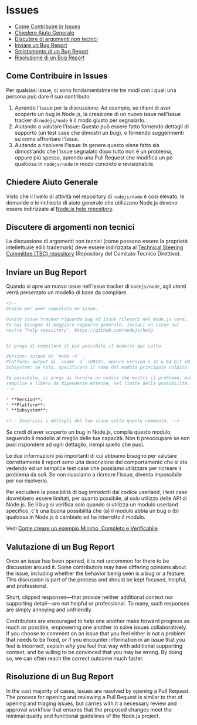 # Issues

* [Come Contribuire in Issues](#how-to-contribute-in-issues)
* [Chiedere Aiuto Generale](#asking-for-general-help)
* [Discutere di argomenti non tecnici](#discussing-non-technical-topics)
* [Inviare un Bug Report](#submitting-a-bug-report)
* [Smistamento di un Bug Report](#triaging-a-bug-report)
* [Risoluzione di un Bug Report](#resolving-a-bug-report)

## Come Contribuire in Issues

Per qualsiasi issue, ci sono fondamentalmente tre modi con i quali una persona può dare il suo contributo:

1. Aprendo l'issue per la discussione: Ad esempio, se ritieni di aver scoperto un bug in Node.js, la creazione di un nuovo issue nell'issue tracker di `nodejs/node` è il modo giusto per segnalarlo.
2. Aiutando a valutare l'issue: Questo può essere fatto fornendo dettagli di supporto (un test case che dimostri un bug), o fornendo suggerimenti su come affrontare l'issue.
3. Aiutando a risolvere l'issue: In genere questo viene fatto sia dimostrando che l'issue segnalato dopo tutto non è un problema, oppure più spesso, aprendo una Pull Request che modifica un pò qualcosa in `nodejs/node` in modo concreto e revisionabile.

## Chiedere Aiuto Generale

Visto che il livello di attività nel repository di `nodejs/node` è così elevato, le domande o le richieste di aiuto generale che utilizzano Node.js devono essere indirizzate al [Node.js help repository](https://github.com/nodejs/help/issues).

## Discutere di argomenti non tecnici

La discussione di argomenti non tecnici (come possono essere la proprietà intellettuale ed il trademark) deve essere indirizzata al [Technical Steering Committee (TSC) repository](https://github.com/nodejs/TSC/issues) (Repository del Comitato Tecnico Direttivo).

## Inviare un Bug Report

Quando si apre un nuovo issue nell'issue tracker di `nodejs/node`, agli utenti verrà presentato un modello di base da compilare.

```markdown
<!--
Grazie per aver segnalato un issue.

Questo issue tracker riguarda bug ed issue rilevati nel Node.js core.
Se hai bisogno di maggiore supporto generale, inviaci un issue sul 
nostro "help repository". https://github.com/nodejs/help


Si prega di compilare il più possibile il modello qui sotto.

Version: output di `node -v`
Platform: output di `uname -a` (UNIX), oppure version e 32 o 64-bit (Windows)
Subsystem: se noto, specificare il nome del modulo principale colpito

Se possibile, si prega di fornire un codice che mostri il problema, mantenendolo 
semplice e libero da dipendenze esterne, nel limite della possibilità.
-->

* **Version**:
* **Platform**:
* **Subsystem**:

<!-- Inserisci i dettagli del tuo issue sotto questo commento. -->
```

Se credi di aver scoperto un bug in Node.js, compila questo modulo, seguendo il modello al meglio delle tue capacità. Non ti preoccupare se non puoi rispondere ad ogni dettaglio, riempi quello che puoi.

Le due informazioni più importanti di cui abbiamo bisogno per valutare correttamente il report sono una descrizione del comportamento che si sta vedendo ed un semplice test case che possiamo utilizzare per ricreare il problema da soli. Se non riusciamo a ricreare l'issue, diventa impossibile per noi risolverlo.

Per escludere la possibilità di bug introdotti dal codice userland, i test case dovrebbero essere limitati, per quanto possibile, al *solo* utilizzo delle API di Node.js. Se il bug si verifica solo quando si utilizza un modulo userland specifico, c'è una buona possibilità che (a) il modulo abbia un bug o (b) qualcosa in Node.js è cambiato ed ha interrotto il modulo.

Vedi [Come creare un esempio Minimo, Completo e Verificabile](https://stackoverflow.com/help/mcve).

## Valutazione di un Bug Report

Once an issue has been opened, it is not uncommon for there to be discussion around it. Some contributors may have differing opinions about the issue, including whether the behavior being seen is a bug or a feature. This discussion is part of the process and should be kept focused, helpful, and professional.

Short, clipped responses—that provide neither additional context nor supporting detail—are not helpful or professional. To many, such responses are simply annoying and unfriendly.

Contributors are encouraged to help one another make forward progress as much as possible, empowering one another to solve issues collaboratively. If you choose to comment on an issue that you feel either is not a problem that needs to be fixed, or if you encounter information in an issue that you feel is incorrect, explain *why* you feel that way with additional supporting context, and be willing to be convinced that you may be wrong. By doing so, we can often reach the correct outcome much faster.

## Risoluzione di un Bug Report

In the vast majority of cases, issues are resolved by opening a Pull Request. The process for opening and reviewing a Pull Request is similar to that of opening and triaging issues, but carries with it a necessary review and approval workflow that ensures that the proposed changes meet the minimal quality and functional guidelines of the Node.js project.
